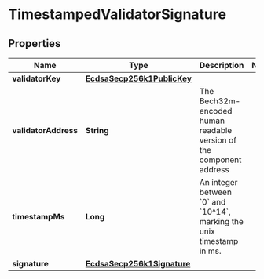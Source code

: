 

# TimestampedValidatorSignature


## Properties

| Name | Type | Description | Notes |
|------------ | ------------- | ------------- | -------------|
|**validatorKey** | [**EcdsaSecp256k1PublicKey**](EcdsaSecp256k1PublicKey.md) |  |  |
|**validatorAddress** | **String** | The Bech32m-encoded human readable version of the component address |  |
|**timestampMs** | **Long** | An integer between &#x60;0&#x60; and &#x60;10^14&#x60;, marking the unix timestamp in ms. |  |
|**signature** | [**EcdsaSecp256k1Signature**](EcdsaSecp256k1Signature.md) |  |  |



